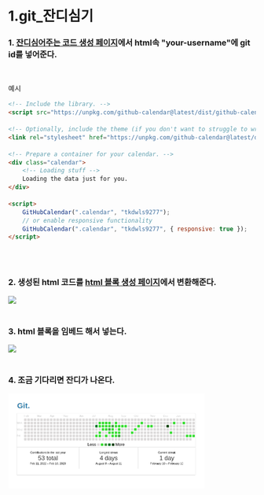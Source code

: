 # 1.git\_잔디심기

### 1. [잔디심어주는 코드 생성 페이지](https://bloggify.github.io/github-calendar/example/)에서 html속 "your-username"에 git id를 넣어준다.

<br/>

예시

```html
<!-- Include the library. -->
<script src="https://unpkg.com/github-calendar@latest/dist/github-calendar.min.js"></script>

<!-- Optionally, include the theme (if you don't want to struggle to write the CSS) -->
<link rel="stylesheet" href="https://unpkg.com/github-calendar@latest/dist/github-calendar-responsive.css" />

<!-- Prepare a container for your calendar. -->
<div class="calendar">
    <!-- Loading stuff -->
    Loading the data just for you.
</div>

<script>
    GitHubCalendar(".calendar", "tkdwls9277");
    // or enable responsive functionality
    GitHubCalendar(".calendar", "tkdwls9277", { responsive: true });
</script>
```

<br/>
<br/>

### 2. 생성된 html 코드를 [html 블록 생성 페이지](https://www.notion-tools.com/embeds/html)에서 변환해준다.

<img src = "https://oopy.lazyrockets.com/api/v2/notion/image?src=https%3A%2F%2Fs3-us-west-2.amazonaws.com%2Fsecure.notion-static.com%2F6943b800-615e-4def-a654-0a9884e9d73d%2FHTML_.png&blockId=e0d8238e-99bd-451d-a6cf-1fe096db65f3" width=400px>

<br/>
<br/>

### 3. html 블록을 임베드 해서 넣는다.

<img src="https://oopy.lazyrockets.com/api/v2/notion/image?src=https%3A%2F%2Fs3-us-west-2.amazonaws.com%2Fsecure.notion-static.com%2Ff607c9c4-4a9b-4cf8-896b-832ff28e2d81%2FUntitled.png&blockId=4749623f-1183-45d4-b2e1-80de8860fe70" width = 400px>

<br/>
<br/>

### 4. 조금 기다리면 잔디가 나온다.

<img src="../../assets/gitGrass.png" width = 400px>
